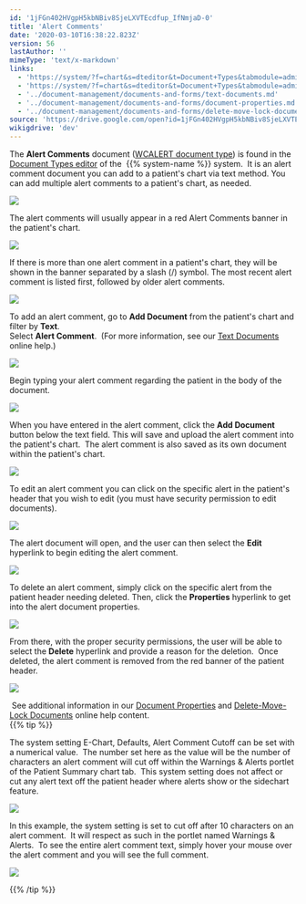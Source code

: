 ```yaml
---
id: '1jFGn402HVgpH5kbNBiv8SjeLXVTEcdfup_IfNmjaD-0'
title: 'Alert Comments'
date: '2020-03-10T16:38:22.823Z'
version: 56
lastAuthor: ''
mimeType: 'text/x-markdown'
links:
  - 'https://system/?f=chart&s=dteditor&t=Document+Types&tabmodule=admin&dtopp=dtview&dtsopp=dt_val&doc_type=WCALERT'
  - 'https://system/?f=chart&s=dteditor&t=Document+Types&tabmodule=admin&tabselect=Document+Types'
  - '../document-management/documents-and-forms/text-documents.md'
  - '../document-management/documents-and-forms/document-properties.md'
  - '../document-management/documents-and-forms/delete-move-lock-documents.md'
source: 'https://drive.google.com/open?id=1jFGn402HVgpH5kbNBiv8SjeLXVTEcdfup_IfNmjaD-0'
wikigdrive: 'dev'
---
```

The **Alert Comments** document ([WCALERT document type](https://system/?f=chart&s=dteditor&t=Document+Types&tabmodule=admin&dtopp=dtview&dtsopp=dt_val&doc_type=WCALERT)) is found in the [Document Types editor](https://system/?f=chart&s=dteditor&t=Document+Types&tabmodule=admin&tabselect=Document+Types) of the  {{% system-name %}} system.  It is an alert comment document you can add to a patient's chart via text method. You can add multiple alert comments to a patient's chart, as needed.


![](../alert-comments.assets/4ee9922b66a83eb55922ed7161fcc963.png)


The alert comments will usually appear in a red Alert Comments banner in the patient's chart.


![](../alert-comments.assets/6066b1f84968e596d3ee8cc3e0f10446.png)


If there is more than one alert comment in a patient's chart, they will be shown in the banner separated by a slash (/) symbol. The most recent alert comment is listed first, followed by older alert comments.


![](../alert-comments.assets/1450848810701dcca5627c963965dddb.png)


To add an alert comment, go to **Add Document** from the patient's chart and filter by **Text**.  
Select **Alert Comment**.  (For more information, see our [Text Documents](../document-management/documents-and-forms/text-documents.md) online help.)


![](../alert-comments.assets/980b96ecdf487c728314032ca537dadd.png)


Begin typing your alert comment regarding the patient in the body of the document.


![](../alert-comments.assets/8043424b89289f89d17738c6525b4ea2.png)


When you have entered in the alert comment, click the **Add Document** button below the text field. This will save and upload the alert comment into the patient's chart.  The alert comment is also saved as its own document within the patient's chart.


![](../alert-comments.assets/334dd9703350ea2ad35c0479dde31ce7.png)


To edit an alert comment you can click on the specific alert in the patient's header that you wish to edit (you must have security permission to edit documents).

![](../alert-comments.assets/60f08dad68e7844fcbfbb2722086cc59.png)


The alert document will open, and the user can then select the **Edit** hyperlink to begin editing the alert comment.

![](../alert-comments.assets/80271a10303303fa8390fe3bf863dbf9.png)


To delete an alert comment, simply click on the specific alert from the patient header needing deleted. Then, click the **Properties** hyperlink to get into the alert document properties.


![](../alert-comments.assets/21bd742399401ae7b3268648c6af1e4a.png)


From there, with the proper security permissions, the user will be able to select the **Delete** hyperlink and provide a reason for the deletion.  Once deleted, the alert comment is removed from the red banner of the patient header.


![](../alert-comments.assets/8bd60e4e0eb4cf679c6bec2a1967b0c8.png)


 See additional information in our [Document Properties](../document-management/documents-and-forms/document-properties.md) and [Delete-Move-Lock Documents](../document-management/documents-and-forms/delete-move-lock-documents.md) online help content.  
{{% tip %}}

The system setting E-Chart, Defaults, Alert Comment Cutoff can be set with a numerical value.  The number set here as the value will be the number of characters an alert comment will cut off within the Warnings & Alerts portlet of the Patient Summary chart tab.  This system setting does not affect or cut any alert text off the patient header where alerts show or the sidechart feature.


![](../alert-comments.assets/fbbc9105f3b5f825ad6e5a88e2ebe2d9.png)


In this example, the system setting is set to cut off after 10 characters on an alert comment.  It will respect as such in the portlet named Warnings & Alerts.  To see the entire alert comment text, simply hover your mouse over the alert comment and you will see the full comment.


![](../alert-comments.assets/111ec2dc29aae1ee2325f2721bfc863b.png)



{{% /tip %}}


